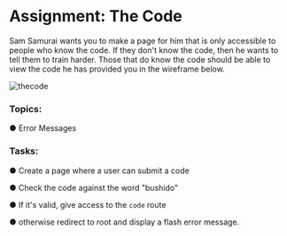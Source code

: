 <div class="module_description active_lesson_with_video ">
									
            
<h1 id="assignment-the-code">Assignment: The Code</h1>
<p>Sam Samurai wants you to make a page for him that is only accessible to people who know the code. If they don't know the code, then he wants to tell them to train harder. Those that do know the code should be able to view the code he has provided you in the wireframe below.</p>
<p><img src="https://s3.amazonaws.com/General_V88/boomyeah2015/codingdojo/curriculum/content/chapter/thecode.png" alt="thecode"></p>
<h3 id="topics">Topics:</h3>
<p>● Error Messages</p>
<h3 id="tasks">Tasks:</h3>
<p>● Create a page where a user can submit a code</p>
<p>● Check the code against the word "bushido"</p>
<p>● If it's valid, give access to the <code>code</code> route</p>
<p>● otherwise redirect to root and display a flash error message.</p>
        
</div>
